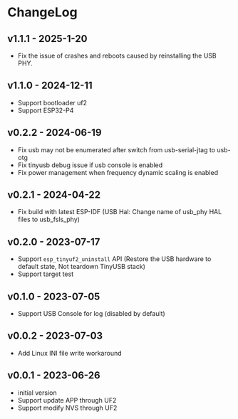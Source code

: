 # ChangeLog

## v1.1.1 - 2025-1-20

* Fix the issue of crashes and reboots caused by reinstalling the USB PHY.

## v1.1.0 - 2024-12-11

* Support bootloader uf2
* Support ESP32-P4

## v0.2.2 - 2024-06-19

* Fix usb may not be enumerated after switch from usb-serial-jtag to usb-otg
* Fix tinyusb debug issue if usb console is enabled
* Fix power management when frequency dynamic scaling is enabled

## v0.2.1 - 2024-04-22

* Fix build with latest ESP-IDF (USB Hal: Change name of usb_phy HAL files to usb_fsls_phy)

## v0.2.0 - 2023-07-17

* Support `esp_tinyuf2_uninstall` API (Restore the USB hardware to default state, Not teardown TinyUSB stack)
* Support target test

## v0.1.0 - 2023-07-05

* Support USB Console for log (disabled by default)

## v0.0.2 - 2023-07-03

* Add Linux INI file write workaround

## v0.0.1 - 2023-06-26

* initial version
* Support update APP through UF2
* Support modify NVS through UF2
